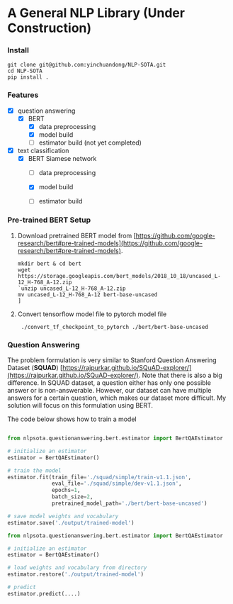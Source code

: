 # A General NLP Library (Under Construction)


### Install
```
git clone git@github.com:yinchuandong/NLP-SOTA.git
cd NLP-SOTA
pip install .
```


### Features

- [x] question answering
  - [x] BERT
    - [x] data preprocessing
    - [x] model build
    - [ ] estimator build (not yet completed)
- [x] text classification    
  - [x] BERT Siamese network
    - [ ] data preprocessing
    - [x] model build
    - [ ] estimator build



### Pre-trained BERT Setup

1. Download pretrained BERT model from [https://github.com/google-research/bert#pre-trained-models](https://github.com/google-research/bert#pre-trained-models).

    ```
    mkdir bert & cd bert
    wget https://storage.googleapis.com/bert_models/2018_10_18/uncased_L-12_H-768_A-12.zip
    `unzip uncased_L-12_H-768_A-12.zip
    mv uncased_L-12_H-768_A-12 bert-base-uncased
    ]
    ```

2. Convert tensorflow model file to pytorch model file

    ```
     ./convert_tf_checkpoint_to_pytorch ./bert/bert-base-uncased
    ```


### Question Answering
The problem formulation is very similar to Stanford Question Answering Dataset (**SQUAD**) [https://rajpurkar.github.io/SQuAD-explorer/](https://rajpurkar.github.io/SQuAD-explorer/). Note that there is also a big difference. In SQUAD dataset, a question either has only one possible answer or is non-answerable. However, our dataset can have multiple answers for a certain question, which makes our dataset more difficult. My solution will focus on this formulation using BERT.


The code below shows how to train a model
``` python

from nlpsota.questionanswering.bert.estimator import BertQAEstimator

# initialize an estimator
estimator = BertQAEstimator()

# train the model
estimator.fit(train_file='./squad/simple/train-v1.1.json',
              eval_file='./squad/simple/dev-v1.1.json',
              epochs=1,
              batch_size=2,
              pretrained_model_path='./bert/bert-base-uncased')

# save model weights and vocabulary
estimator.save('./output/trained-model')
```

``` python
from nlpsota.questionanswering.bert.estimator import BertQAEstimator

# initialize an estimator
estimator = BertQAEstimator()

# load weights and vocabulary from directory
estimator.restore('./output/trained-model')

# predict
estimator.predict(....)
```
